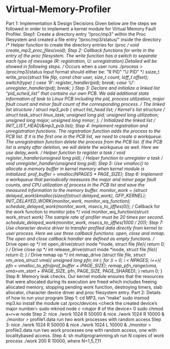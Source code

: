 # Virtual-Memory-Profiler

Part 1: Implementation & Design Decisions
Given below are the steps we followed in order to implement a kernel module for Virtual
Memory Fault Profiler.
Step1: Create a directory entry “/proc/mp3” within the Proc filesystem and created a file entry
“/proc/mp3/status/” inside the directory
/* Helper function to create the directory entries for /proc */
void create_mp3_proc_files(void);
Step 2: Callback functions for write in the entry of the proc filesystem. The write function has a
switch to separate each type of message (R: registration, U: unregistration).Detailed will be
showed in following steps.
/* Occurs when a user runs ./process > /proc/mp3/status
Input format should either be: "R PID"
"U PID"
*/
ssize_t write_proc(struct file *filp, const char *user, size_t count, loff_t *offset);
switch(type)
{
case 'R':
register_handler(pid);
break;
case 'U':
unregister_handler(pid);
break;
}
Step 3: Declare and initialize a linked list “pid_sched_list” that contains our own PCB. We add
additional state information of task to Linux PCB including the pid, process utilization, major
fault count and minor fault count of the corresponding process.
/* The linked list structure */
struct mp3_pcb {
struct list_head list; /* Kernel's list structure */
struct task_struct* linux_task;
unsigned long pid;
unsigned long utilization;
unsigned long major;
unsigned long minor;
};
/* Initialized the linked list */
INIT_LIST_HEAD(&mp3_pcb.list);
Step 4: Implement registration and unregistration functions. The registration function adds the
process to the PCB list. If it is the first one in the PCB list, we need to create a workqueue.
The unregistration function delete the process from the PCB list. If the PCB list is empty after
deletion, we will delete the workqueue as well. Here we use delay_work.
/* Helper function to register a task */
void register_handler(unsigned long pid);
/* Helper function to unregister a task */
void unregister_handler(unsigned long pid);
Step 5: Use vmalloc() to allocate a memory buffer in kernel memory when kernel module is
initialized.
prof_buffer = vmalloc(NPAGES * PAGE_SIZE);
Step 6: Implement a workqueue that periodically measures the major and minor page fault
counts, and CPU utilization of process in the PCB list and save the measured information to
the memory buffer.
monitor_work = (struct delayed_work*)kmalloc(sizeof(struct delayed_work), GFP_KERNEL);
INIT_DELAYED_WORK(monitor_work, monitor_wq_function);
schedule_delayed_work(monitor_work, msecs_to_jiffies(0));
/* Callback for the work function to monitor jobs */
void monitor_wq_function(struct work_struct *work)
The sample rate of profiler must be 20 times per second.
schedule_delayed_work(monitor_work, msecs_to_jiffies(1000 / 20));
Step 7: Use character device driver to transfer profiled data directly from kernel to user
process. Here we use three callback functions: open, close and mmap. The open and close
callback handler are defined as empty functions.
/* Drive open op */
int open_drive(struct inode *inode, struct file *file){
return 0;
}
/* Drive close op */
int release_drive(struct inode *inode, struct file *file){
return 0;
}
/* Drive mmap op */
int mmap_drive (struct file *file, struct vm_area_struct *vma){
unsigned long pfn;
int i;
for (i = 0; i < NPAGES; i++){
pfn = vmalloc_to_pfn(prof_buffer + i*PAGE_SIZE);
remap_pfn_range(vma, vma­>vm_start + i*PAGE_SIZE, pfn, PAGE_SIZE, PAGE_SHARED);
}
return 0;
}
Step 8: Memory leak checks. Our kernel module ensures that the resources that were
allocated during its execution are freed which includes freeing allocated memory, stopping
pending work function, destroying timers, slab allocator, character device driver and proc
filesystem entry.
Part 2: Details of how to run your program
Step 1:
cd MP3, run “make”
sudo insmod mp3.ko
­install the module
cat /proc/devices
<check the created device’s major number>
sudo mknod node c <major # of the device> 0
sudo chmod a+r+w node
Step 2:
nice ./work 1024 R 50000 & nice ./work 1024 R 10000 &
./monitor > profile1.data
­run two work processes with random access
Step 3:
nice ./work 1024 R 50000 & nice ./work 1024 L 10000 &
./monitor > profile2.data
­run two work processes one with random access, one with locality­based access.
Step 4:
sh multiprogramming.sh
­run N copies of work process ./work 200 R 10000, where N=1,5,7,11
